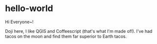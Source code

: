 # hello-world

Hi Everyone~!

Doji here, I like QGIS and Coffeescript (that's what I'm made of!).
I've had tacos on the moon and find them far superior to Earth tacos.
